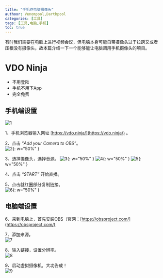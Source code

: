 ```yaml
---
title: "手机作电脑摄像头"
authoor: Venompool,Darthpool
categories: [工具]
tags: [工具,电脑,手机]
toc: true
---
```


有时我们需要在电脑上进行视频会议，但电脑本身可能自带摄像头过于拉跨又或者压根没有摄像头，故本篇介绍一下一个能够能让电脑调用手机摄像头的项目。  

# VDO Ninja

* 不用登陆
* 手机不用下App
* 完全免费

## 手机端设置

![1](https://image.venompool.fun/blog.v.fun/231206/1.png)  

1、手机浏览器输入网址 [https://vdo.ninja/](https://vdo.ninja/) 。  
  
2、点击 *“Add your Camera to OBS”*。  
![2](https://image.venompool.fun/blog.v.fun/231206/2.png){: w="50%" }  
  
3、选择摄像头，选择音源。 
![3](https://image.venompool.fun/blog.v.fun/231206/3.png){: w="50%" } ![4](https://image.venompool.fun/blog.v.fun/231206/4.png){: w="50%" } ![5](https://image.venompool.fun/blog.v.fun/231206/5.png){: w="50%" }  
  
4、点击 *“START”* 开始直播。  
  
5、点击就红圈部分复制链接。  
![6](https://image.venompool.fun/blog.v.fun/231206/6.png){: w="50%" }  

## 电脑端设置

6、来到电脑上，首先安装OBS（官网：[https://obsproject.com/](https://obsproject.com/)  
  
7、添加来源。  
![7](https://image.venompool.fun/blog.v.fun/231206/7.png)  
  
8、输入链接，设置分辨率。  
![8](https://image.venompool.fun/blog.v.fun/231206/8.png)  
  
9、启动虚拟摄像机，大功告成！  
![9](https://image.venompool.fun/blog.v.fun/231206/9.png)  
  

